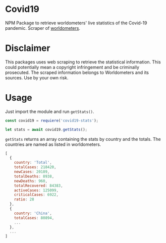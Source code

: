 # Covid19
NPM Package to retrieve worldometers' live statistics of the Covid-19 pandemic. Scraper of [worldometers](https://www.worldometers.info).

# Disclaimer
This packages uses web scraping to retrieve the statistical information. This could potentially mean a copyright infringement and be criminally prosecuted. The scraped information belongs to Worldometers and its sources. Use by your own risk.

# Usage
Just import the module and run `getStats()`.

```javascript
const covid19 = requiere('covid19-stats');

let stats = await covid19.getStats();
```

`getStats` returns an array containing the stats by country and the totals. The countries are named as listed in worldometers.

```javascript
[
  {
    country: 'Total',
    totalCases: 218420,
    newCases: 20189,
    totalDeaths: 8938,
    newDeaths: 960,
    totalRecovered: 84383,
    activeCases: 125099,
    criticalCases: 6922,
    ratio: 28
  },
  {
    country: 'China',
    totalCases: 80894,
    ...
  },
  ...
]

    
